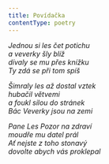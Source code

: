 ```yaml
---
title: Povídačka
contentType: poetry
---
```


<section>

_Jednou si les čet potichu  
a veverky šly blíž  
dívaly se mu přes knížku  
Ty zdá se při tom spíš_

</section>

<section>

_Šimraly les až dostal vztek  
hubačil větvemi  
a foukl silou do stránek  
Bác Veverky jsou na zemi_

</section>

<section>

_Pane Les Pozor na zdraví  
moudře mu datel prál  
Ať nejste z toho stonavý  
dovolte abych vás proklepal_

</section>

